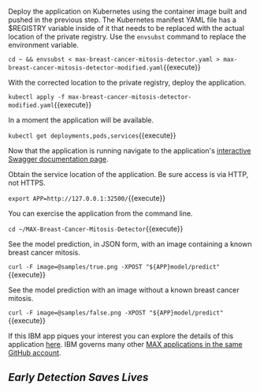 Deploy the application on Kubernetes using the container image built and pushed in the previous step. The Kubernetes manifest YAML file has a $REGISTRY variable inside of it that needs to be replaced with the actual location of the private registry. Use the `envsubst` command to replace the environment variable.

`cd ~ && envsubst < max-breast-cancer-mitosis-detector.yaml > max-breast-cancer-mitosis-detector-modified.yaml`{{execute}}

With the corrected location to the private registry, deploy the application.

`kubectl apply -f max-breast-cancer-mitosis-detector-modified.yaml`{{execute}}

In a moment the application will be available.

`kubectl get deployments,pods,services`{{execute}}

Now that the application is running navigate to the application's [interactive Swagger documentation page](http://[[HOST_SUBDOMAIN]]-32500-[[KATACODA_HOST]].environments.katacoda.com/).

Obtain the service location of the application. Be sure access is via HTTP, not HTTPS.

`export APP=http://127.0.0.1:32500/`{{execute}}

You can exercise the application from the command line.

`cd ~/MAX-Breast-Cancer-Mitosis-Detector`{{execute}}

See the model prediction, in JSON form, with an image containing a known breast cancer mitosis.

`curl -F image=@samples/true.png -XPOST "${APP}model/predict"`{{execute}}

See the model prediction with an image without a known breast cancer mitosis.

`curl -F image=@samples/false.png -XPOST "${APP}model/predict"`{{execute}}

If this IBM app piques your interest you can explore the details of this application [here](https://github.com/IBM/MAX-Breast-Cancer-Mitosis-Detector). IBM governs many other [MAX applications in the same GitHub account](https://github.com/search?q=org%3AIBM+MAX&unscoped_q=MAX).

## _Early Detection Saves Lives_ ##
